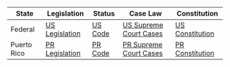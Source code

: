 | State | Legislation                                      | Status                  | Case Law                | Constitution                                   |
|-------|--------------------------------------------------|-------------------------|-------------------------|------------------------------------------------|
| Federal | [US Legislation](https://www.congress.gov)       | [US Code](https://www.law.cornell.edu/uscode/text)                 | [US Supreme Court Cases](https://www.supremecourt.gov/opinions/opinions.aspx) | [US Constitution](https://www.archives.gov/founding-docs/constitution) |
| Puerto Rico | [PR Legislation](http://www.lexjuris.com/lexlex/LeyesPR%20indice.htm) | [PR Code](http://www.lexjuris.com/lexj/lexj_cod_nuevo.htm) | [PR Supreme Court Cases](http://www.lexjuris.com/pjudge/) | [PR Constitution](http://www.presupuesto.pr.gov/APPR2017_2018/Final/BASIS/tallerDATA_F_2017-2018/Segment1/pdfFiles/pArt01.pdf) |